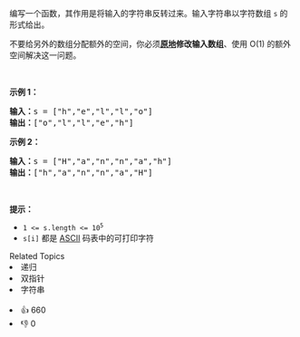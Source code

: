 <p>编写一个函数，其作用是将输入的字符串反转过来。输入字符串以字符数组 <code>s</code> 的形式给出。</p>

<p>不要给另外的数组分配额外的空间，你必须<strong><a href="https://baike.baidu.com/item/原地算法" target="_blank">原地</a>修改输入数组</strong>、使用 O(1) 的额外空间解决这一问题。</p>

<p>&nbsp;</p>

<p><strong>示例 1：</strong></p>

<pre>
<strong>输入：</strong>s = ["h","e","l","l","o"]
<strong>输出：</strong>["o","l","l","e","h"]
</pre>

<p><strong>示例 2：</strong></p>

<pre>
<strong>输入：</strong>s = ["H","a","n","n","a","h"]
<strong>输出：</strong>["h","a","n","n","a","H"]</pre>

<p>&nbsp;</p>

<p><strong>提示：</strong></p>

<ul> 
 <li><code>1 &lt;= s.length &lt;= 10<sup>5</sup></code></li> 
 <li><code>s[i]</code> 都是 <a href="https://baike.baidu.com/item/ASCII" target="_blank">ASCII</a> 码表中的可打印字符</li> 
</ul>

<div><div>Related Topics</div><div><li>递归</li><li>双指针</li><li>字符串</li></div></div><br><div><li>👍 660</li><li>👎 0</li></div>